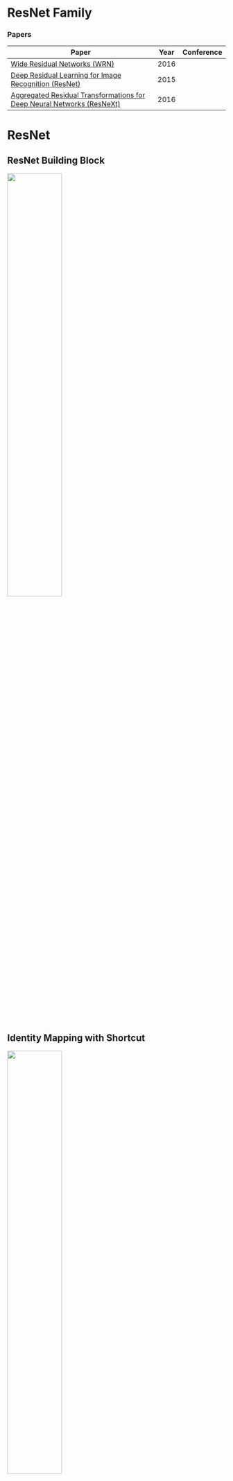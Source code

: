 # ResNet Family

### Papers

| Paper | Year | Conference |
| --- | --- | --- |
| [Wide Residual Networks (WRN)](https://arxiv.org/abs/1605.07146) | 2016 |  |
| [Deep Residual Learning for Image Recognition (ResNet)](https://arxiv.org/pdf/1512.03385.pdf) | 2015 |  |
| [Aggregated Residual Transformations for Deep Neural Networks (ResNeXt)](https://arxiv.org/abs/1611.05431) | 2016 |  |

# ResNet 

## ResNet Building Block

<img src="figures/resnet/resnet_1.png" width=50% height=50%>

## Identity Mapping with Shortcut

<img src="figures/resnet/resnet_2.png" width=50% height=50%>

## VGG19 vs Plain vs Residual Network

<img src="figures/resnet/resnet_3.png" width=60% height=60%>

## Imagenet Architecture

<img src="figures/resnet/resnet_4.png" width=80% height=80%>

## Basic Block vs Bottleneck Block

<img src="figures/resnet/resnet_5.png" width=50% height=50%>

# Wide ResNet


## Basic vs Bottleneck Block vs Wide Basic vs Wide Dropout Block

<img src="figures/wide-resnet/wide_resnet_1.png" width=70% height=70%>

## ResNet Residual Block Types

<img src="figures/wide-resnet/wide_resnet_2.png" width=70% height=70%>

## Wide ResNet Structure

<img src="figures/wide-resnet/wide_resnet_3.png" width=70% height=70%>

## Residual Block Experiments

<img src="figures/wide-resnet/wide_resnet_4.png" width=70% height=70%>


# ResNeXt

## ResNet vs ResNeXt Architecture

<img src="figures/resnext/resnext_1.png" width=70% height=70%>

## Aggregated Transform and Equivalent Blocks

<img src="figures/resnext/resnext_2.png" width=70% height=70%>


<img src="figures/resnext/resnext_3.png" width=70% height=70%>

